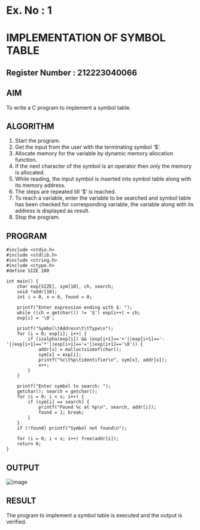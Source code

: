 # Ex. No : 1	
# IMPLEMENTATION OF SYMBOL TABLE 
## Register Number : 212223040066

## AIM   
To write a C program to implement a symbol table.

## ALGORITHM
1.	Start the program.
2.	Get the input from the user with the terminating symbol ‘$’.
3.	Allocate memory for the variable by dynamic memory allocation function.
4.	If the next character of the symbol is an operator then only the memory is allocated.
5.	While reading, the input symbol is inserted into symbol table along with its memory address.
6.	The steps are repeated till ‘$’ is reached.
7.	To reach a variable, enter the variable to be searched and symbol table has been checked for corresponding variable, the variable along with its address is displayed as result.
8.	Stop the program. 

## PROGRAM
```
#include <stdio.h>
#include <stdlib.h>
#include <string.h>
#include <ctype.h>
#define SIZE 100

int main() {
    char exp[SIZE], sym[10], ch, search;
    void *addr[10];
    int i = 0, x = 0, found = 0;

    printf("Enter expression ending with $: ");
    while ((ch = getchar()) != '$') exp[i++] = ch;
    exp[i] = '\0';

    printf("Symbol\tAddress\t\tType\n");
    for (i = 0; exp[i]; i++) {
        if (isalpha(exp[i]) && (exp[i+1]=='+'||exp[i+1]=='-'||exp[i+1]=='*'||exp[i+1]=='='||exp[i+1]=='\0')) {
            addr[x] = malloc(sizeof(char));
            sym[x] = exp[i];
            printf("%c\t%p\tidentifier\n", sym[x], addr[x]);
            x++;
        }
    }

    printf("Enter symbol to search: ");
    getchar(); search = getchar();
    for (i = 0; i < x; i++) {
        if (sym[i] == search) {
            printf("Found %c at %p\n", search, addr[i]);
            found = 1; break;
        }
    }
    if (!found) printf("Symbol not found\n");

    for (i = 0; i < x; i++) free(addr[i]);
    return 0;
}

```

## OUTPUT 
![image](https://github.com/user-attachments/assets/5e93231c-a3f6-479a-9ec4-85d68520c5d7)



## RESULT
The program to implement a symbol table is executed and the output is verified.
